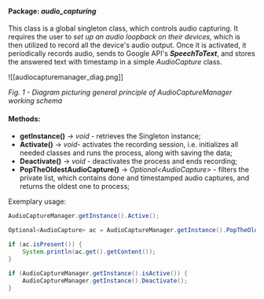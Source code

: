 #### Package: *audio_capturing*

This class is a global singleton class, which controls audio capturing. It requires the user to *set up an audio loopback on their devices*, which is then utilized to record all the device's audio output. Once it is activated, it periodically records audio, sends to Google API's ***SpeechToText***, and stores the answered text with timestamp in a simple *AudioCapture* class.

![[audiocapturemanager_diag.png]]

*Fig. 1 - Diagram picturing general principle of AudioCaptureManager working schema*

#### Methods:
- **getInstance()** $\rightarrow$ *void* - retrieves the Singleton instance;
- **Activate()** $\rightarrow$ *void*- activates the recording session, i.e. initializes all needed classes and runs the process, along with saving the data;
- **Deactivate()** $\rightarrow$ *void* - deactivates the process and ends recording;
- **PopTheOldestAudioCapture()** $\rightarrow$ *Optional\<AudioCapture>* - filters the private list, which contains done and timestamped audio captures, and returns the oldest one to process;

Exemplary usage:
```java
AudioCaptureManager.getInstance().Active();

Optional<AudioCapture> ac = AudioCaptureManager.getInstance().PopTheOldestAudioCapture();

if (ac.isPresent()) {
	System.println(ac.get().getContent());
}

if (AudioCaptureManager.getInstance().isActive()) {
	AudioCaptureManager.getInstance().Deactivate();
}
```
